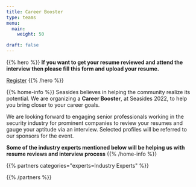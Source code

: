 ```yaml
---
title: Career Booster
type: teams
menu:
  main:
    weight: 50

draft: false
---
```


{{% hero %}}
**If you want to get your resume reviewed and attend the interview then please fill this form and upload your resume.**

<a align="center" class="btn primary" target="_blank" rel="noopener" href="https://forms.gle/e5uJAQGPLTgZp4dK6">Register</a>
{{% /hero %}}

{{% home-info %}}
Seasides believes in helping the community realize its potential. We are organizing a **Career Booster**, at Seasides 2022, to help you bring closer to your career goals.

We are looking forward to engaging senior professionals working in the security industry for prominent companies to review your resumes and gauge your aptitude via an interview. Selected profiles will be referred to our sponsors for the event.

**Some of the industry experts mentioned below will be helping us with resume reviews and interview process**
{{% /home-info %}}

{{% partners categories="experts=Industry Experts" %}}
 
{{% /partners %}}